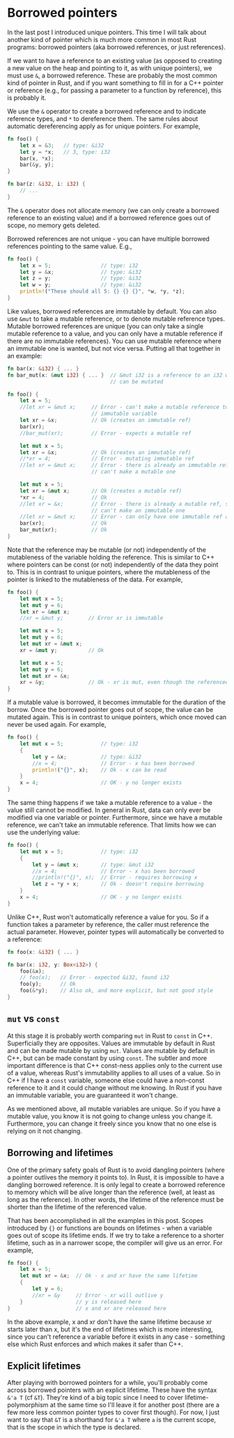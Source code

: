 # Borrowed pointers

In the last post I introduced unique pointers. This time I will talk about
another kind of pointer which is much more common in most Rust programs:
borrowed pointers (aka borrowed references, or just references).

If we want to have a reference to an existing value (as opposed to creating a
new value on the heap and pointing to it, as with unique pointers), we must use
`&`, a borrowed reference. These are probably the most common kind of pointer in
Rust, and if you want something to fill in for a C++ pointer or reference (e.g.,
for passing a parameter to a function by reference), this is probably it.

We use the `&` operator to create a borrowed reference and to indicate reference
types, and `*` to dereference them. The same rules about automatic dereferencing
apply as for unique pointers. For example,

```rust
fn foo() {
    let x = &3;   // type: &i32
    let y = *x;   // 3, type: i32
    bar(x, *x);
    bar(&y, y);
}

fn bar(z: &i32, i: i32) {
    // ...
}
```

The `&` operator does not allocate memory (we can only create a borrowed
reference to an existing value) and if a borrowed reference goes out of scope,
no memory gets deleted.

Borrowed references are not unique - you can have multiple borrowed references
pointing to the same value. E.g.,

```rust
fn foo() {
    let x = 5;                // type: i32
    let y = &x;               // type: &i32
    let z = y;                // type: &i32
    let w = y;                // type: &i32
    println!("These should all 5: {} {} {}", *w, *y, *z);
}
```

Like values, borrowed references are immutable by default. You can also use
`&mut` to take a mutable reference, or to denote mutable reference types.
Mutable borrowed references are unique (you can only take a single mutable
reference to a value, and you can only have a mutable reference if there are no
immutable references). You can use mutable reference where an immutable one is
wanted, but not vice versa. Putting all that together in an example:

```rust
fn bar(x: &i32) { ... }
fn bar_mut(x: &mut i32) { ... }  // &mut i32 is a reference to an i32 which
                                 // can be mutated

fn foo() {
    let x = 5;
    //let xr = &mut x;     // Error - can't make a mutable reference to an
                           // immutable variable
    let xr = &x;           // Ok (creates an immutable ref)
    bar(xr);
    //bar_mut(xr);         // Error - expects a mutable ref

    let mut x = 5;
    let xr = &x;           // Ok (creates an immutable ref)
    //*xr = 4;             // Error - mutating immutable ref
    //let xr = &mut x;     // Error - there is already an immutable ref, so we
                           // can't make a mutable one

    let mut x = 5;
    let xr = &mut x;       // Ok (creates a mutable ref)
    *xr = 4;               // Ok
    //let xr = &x;         // Error - there is already a mutable ref, so we
                           // can't make an immutable one
    //let xr = &mut x;     // Error - can only have one immutable ref at a time
    bar(xr);               // Ok
    bar_mut(xr);           // Ok
}
```

Note that the reference may be mutable (or not) independently of the mutableness
of the variable holding the reference. This is similar to C++ where pointers can
be const (or not) independently of the data they point to. This is in contrast
to unique pointers, where the mutableness of the pointer is linked to the
mutableness of the data. For example,

```rust
fn foo() {
    let mut x = 5;
    let mut y = 6;
    let xr = &mut x;
    //xr = &mut y;        // Error xr is immutable

    let mut x = 5;
    let mut y = 6;
    let mut xr = &mut x;
    xr = &mut y;          // Ok

    let mut x = 5;
    let mut y = 6;
    let mut xr = &x;
    xr = &y;              // Ok - xr is mut, even though the referenced data is not
}
```

If a mutable value is borrowed, it becomes immutable for the duration of the
borrow. Once the borrowed pointer goes out of scope, the value can be mutated
again. This is in contrast to unique pointers, which once moved can never be
used again. For example,

```rust
fn foo() {
    let mut x = 5;            // type: i32
    {
        let y = &x;           // type: &i32
        //x = 4;              // Error - x has been borrowed
        println!("{}", x);    // Ok - x can be read
    }
    x = 4;                    // OK - y no longer exists
}
```

The same thing happens if we take a mutable reference to a value - the value
still cannot be modified. In general in Rust, data can only ever be modified via
one variable or pointer. Furthermore, since we have a mutable reference, we
can't take an immutable reference. That limits how we can use the underlying
value:

```rust
fn foo() {
    let mut x = 5;            // type: i32
    {
        let y = &mut x;       // type: &mut i32
        //x = 4;              // Error - x has been borrowed
        //println!("{}", x);  // Error - requires borrowing x
        let z = *y + x;       // Ok - doesn't require borrowing
    }
    x = 4;                    // OK - y no longer exists
}
```

Unlike C++, Rust won't automatically reference a value for you. So if a function
takes a parameter by reference, the caller must reference the actual parameter.
However, pointer types will automatically be converted to a reference:

```rust
fn foo(x: &i32) { ... }

fn bar(x: i32, y: Box<i32>) {
    foo(&x);
    // foo(x);   // Error - expected &i32, found i32
    foo(y);      // Ok
    foo(&*y);    // Also ok, and more explicit, but not good style
}
```

## `mut` vs `const`

At this stage it is probably worth comparing `mut` in Rust to `const` in C++.
Superficially they are opposites. Values are immutable by default in Rust and
can be made mutable by using `mut`. Values are mutable by default in C++, but
can be made constant by using `const`. The subtler and more important difference
is that C++ const-ness applies only to the current use of a value, whereas
Rust's immutability applies to all uses of a value. So in C++ if I have a
`const` variable, someone else could have a non-const reference to it and it
could change without me knowing. In Rust if you have an immutable variable, you
are guaranteed it won't change.

As we mentioned above, all mutable variables are unique. So if you have a
mutable value, you know it is not going to change unless you change it.
Furthermore, you can change it freely since you know that no one else is relying
on it not changing.

## Borrowing and lifetimes

One of the primary safety goals of Rust is to avoid dangling pointers (where a
pointer outlives the memory it points to). In Rust, it is impossible to have a
dangling borrowed reference. It is only legal to create a borrowed reference to
memory which will be alive longer than the reference (well, at least as long as
the reference). In other words, the lifetime of the reference must be shorter
than the lifetime of the referenced value.

That has been accomplished in all the examples in this post. Scopes introduced
by `{}` or functions are bounds on lifetimes - when a variable goes out of scope
its lifetime ends. If we try to take a reference to a shorter lifetime, such as
in a narrower scope, the compiler will give us an error. For example,

```rust
fn foo() {
    let x = 5;
    let mut xr = &x;  // Ok - x and xr have the same lifetime
    {
        let y = 6;
        //xr = &y     // Error - xr will outlive y
    }                 // y is released here
}                     // x and xr are released here
```

In the above example, x and xr don't have the same lifetime because xr starts
later than x, but it's the end of lifetimes which is more interesting, since you
can't reference a variable before it exists in any case - something else which
Rust enforces and which makes it safer than C++.

## Explicit lifetimes

After playing with borrowed pointers for a while, you'll probably come across
borrowed pointers with an explicit lifetime. These have the syntax `&'a T` (cf
`&T`). They're kind of a big topic since I need to cover lifetime-polymorphism
at the same time so I'll leave it for another post (there are a few more less
common pointer types to cover first though). For now, I just want to say that
`&T` is a shorthand for `&'a T` where `a` is the current scope, that is the
scope in which the type is declared.
